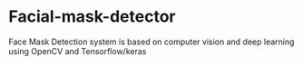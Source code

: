 # Facial-mask-detector
Face Mask Detection system is based on computer vision and deep learning using OpenCV and Tensorflow/keras 
